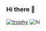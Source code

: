 ### Hi there 👋

<!--
**RicardoAz15/RicardoAz15** is a ✨ _special_ ✨ repository because its `README.md` (this file) appears on your GitHub profile.

Here are some ideas to get you started:

- 🔭 I’m currently working on ...
- 🌱 I’m currently learning ...
- 👯 I’m looking to collaborate on ...
- 🤔 I’m looking for help with ...
- 💬 Ask me about ...
- 📫 How to reach me: ...
- 😄 Pronouns: ...
- ⚡ Fun fact: ...
-->
[![trophy](https://github-profile-trophy.vercel.app/?username=OscarPimentelOP&theme=nord&margin-w=16)](https://github.com/ryo-ma/github-profile-trophy)
![hi](https://github-readme-stats.vercel.app/api/top-langs/?username=OscarPimentelOP&layout=compact&theme=gruvbox&no-frame=true&langs_count=6)
